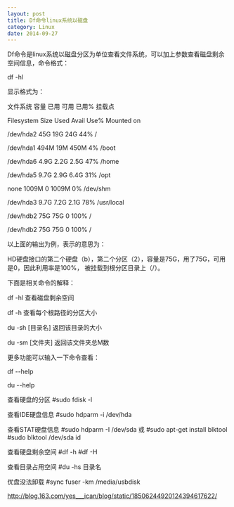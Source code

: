 ```yaml
---
layout: post
title: Df命令linux系统以磁盘
category: Linux
date: 2014-09-27
---
```

Df命令是linux系统以磁盘分区为单位查看文件系统，可以加上参数查看磁盘剩余空间信息，命令格式：

df -hl

显示格式为：

文件系统              容量 已用 可用 已用% 挂载点　

Filesystem            Size Used Avail Use% Mounted on

/dev/hda2              45G   19G   24G 44% /

/dev/hda1             494M   19M 450M   4% /boot

/dev/hda6             4.9G 2.2G 2.5G 47% /home

/dev/hda5             9.7G 2.9G 6.4G 31% /opt

none                 1009M     0 1009M   0% /dev/shm

/dev/hda3             9.7G 7.2G 2.1G 78% /usr/local

/dev/hdb2              75G   75G     0 100% /

/dev/hdb2              75G   75G     0 100% /

以上面的输出为例，表示的意思为：

HD硬盘接口的第二个硬盘（b），第二个分区（2），容量是75G，用了75G，可用是0，因此利用率是100%， 被挂载到根分区目录上（/）。

下面是相关命令的解释：

df -hl 查看磁盘剩余空间

df -h 查看每个根路径的分区大小

du -sh [目录名] 返回该目录的大小

du -sm [文件夹] 返回该文件夹总M数

更多功能可以输入一下命令查看：

df --help

du --help

 

查看硬盘的分区 #sudo fdisk -l

查看IDE硬盘信息 #sudo hdparm -i /dev/hda

查看STAT硬盘信息 #sudo hdparm -I /dev/sda 或 #sudo apt-get install blktool #sudo blktool /dev/sda id

查看硬盘剩余空间 #df -h #df -H

查看目录占用空间 #du -hs 目录名

优盘没法卸载 #sync fuser -km /media/usbdisk

http://blog.163.com/yes___ican/blog/static/18506244920124394617622/